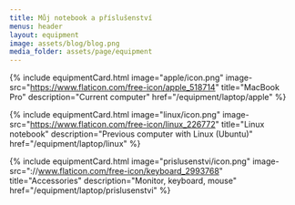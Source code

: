 ```yaml
---
title: Můj notebook a příslušenství
menus: header
layout: equipment
image: assets/blog/blog.png
media_folder: assets/page/equipment
---
```


<div class="card-deck justify-content-center">

{% include equipmentCard.html
image="apple/icon.png"
image-src="https://www.flaticon.com/free-icon/apple_518714"
title="MacBook Pro"
description="Current computer"
href="/equipment/laptop/apple"
%}

{% include equipmentCard.html
image="linux/icon.png"
image-src="https://www.flaticon.com/free-icon/linux_226772"
title="Linux notebook"
description="Previous computer with Linux (Ubuntu)"
href="/equipment/laptop/linux"
%}

{% include equipmentCard.html
image="prislusenstvi/icon.png"
image-src="://www.flaticon.com/free-icon/keyboard_2993768"
title="Accessories"
description="Monitor, keyboard, mouse"
href="/equipment/laptop/prislusenstvi"
%}

</div>